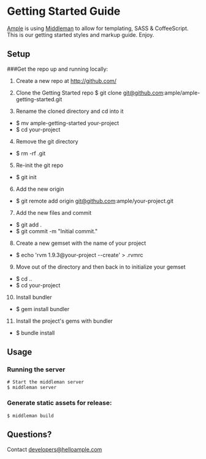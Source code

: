 # Getting Started Guide

[Ample](http://www.helloample.com/) is using [Middleman](http://middlemanapp.com/guides/getting-started) to allow for templating, SASS & CoffeeScript. This is our getting started styles and markup guide. Enjoy.

## Setup

###Get the repo up and running locally:

1. Create a new repo at http://github.com/

2. Clone the Getting Started repo
	$ git clone git@github.com:ample/ample-getting-started.git
  
3. Rename the cloned directory and cd into it
  *    $ mv ample-getting-started your-project
  *    $ cd your-project

4. Remove the git directory
  * $ rm -rf .git

5. Re-init the git repo
  * $ git init
  
6. Add the new origin
  * $ git remote add origin git@github.com:ample/your-project.git

7. Add the new files and commit
 * $ git add .
 * $ git commit -m "Initial commit."
 
8. Create a new gemset with the name of your project
  * $ echo 'rvm 1.9.3@your-project --create' > .rvmrc

9. Move out of the directory and then back in to initialize your gemset
  * $ cd ..
  * $ cd your-project
  
10. Install bundler
  * $ gem install bundler
 
11. Install the project's gems with bundler
  * $ bundle install

## Usage

### Running the server

    # Start the middleman server
    $ middleman server

### Generate static assets for release:

    $ middleman build

## Questions?

Contact developers@helloample.com